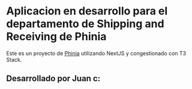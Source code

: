# Aplicacion en desarrollo para el departamento de Shipping and Receiving de Phinia

Este es un proyecto de [Phinia](https://www.phinia.com/) utilizando NextJS y congestionado con T3 Stack.

## Desarrollado por Juan c:


